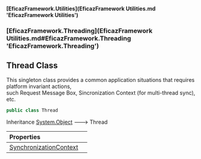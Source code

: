 #### [EficazFramework.Utilities](EficazFramework Utilities.md 'EficazFramework Utilities')
### [EficazFramework.Threading](EficazFramework Utilities.md#EficazFramework.Threading 'EficazFramework.Threading')

## Thread Class

This singleton class provides a common application situations that requires platform invariant actions,  
such Request Message Box, Sincronization Context (for multi-thread sync), etc.

```csharp
public class Thread
```

Inheritance [System.Object](https://docs.microsoft.com/en-us/dotnet/api/System.Object 'System.Object') &#129106; Thread

| Properties | |
| :--- | :--- |
| [SynchronizationContext](EficazFramework.Threading/Thread/SynchronizationContext.md 'EficazFramework.Threading.Thread.SynchronizationContext') | |
